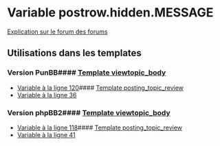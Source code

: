 # Variable postrow.hidden.MESSAGE
[Explication sur le forum des forums](http://forum.forumactif.com/t294113-listing-des-variables#postrow.hidden.MESSAGE)
## Utilisations dans les templates
### Version PunBB#### [Template viewtopic_body](punbb/viewtopic_body.md)
* [Variable à la ligne 120](../punbb/viewtopic_body.tpl#L120)#### [Template posting_topic_review](punbb/posting_topic_review.md)
* [Variable à la ligne 36](../punbb/posting_topic_review.tpl#L36)
### Version phpBB2#### [Template viewtopic_body](subsilver/viewtopic_body.md)
* [Variable à la ligne 118](../subsilver/viewtopic_body.tpl#L118)#### [Template posting_topic_review](subsilver/posting_topic_review.md)
* [Variable à la ligne 41](../subsilver/posting_topic_review.tpl#L41)